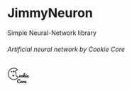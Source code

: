 # JimmyNeuron

Simple Neural-Network library

###### Artificial neural network by Cookie Core 
![alt text](https://raw.githubusercontent.com/marcinu456/Logo/master/logocoockiecore_icon.png "Cookie Core logo")
